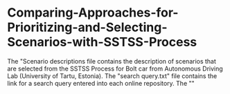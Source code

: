 # Comparing-Approaches-for-Prioritizing-and-Selecting-Scenarios-with-SSTSS-Process

The "Scenario descriptions file contains the description of scenarios that are selected from the SSTSS Process for Bolt car from Autonomous Driving Lab (University of Tartu, Estonia).
The "search query.txt" file contains the link for a search query entered into each online repository. 
The ""
